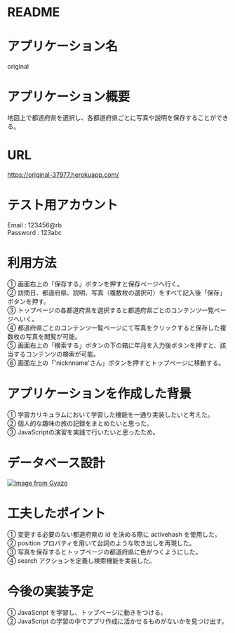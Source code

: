 # README

# アプリケーション名
original

# アプリケーション概要
地図上で都道府県を選択し、各都道府県ごとに写真や説明を保存することができる。

# URL
https://original-37977.herokuapp.com/

# テスト用アカウント
Email : 123456@rb  
Password : 123abc

# 利用方法
① 画面右上の「保存する」ボタンを押すと保存ページへ行く。  
② 訪問日、都道府県、説明、写真（複数枚の選択可）をすべて記入後「保存」ボタンを押す。  
③ トップページの各都道府県を選択すると都道府県ごとのコンテンツ一覧ページへいく。  
④ 都道府県ごとのコンテンツ一覧ページにて写真をクリックすると保存した複数枚の写真を閲覧が可能。  
⑤ 画面右上の「検索する」ボタンの下の箱に年月を入力後ボタンを押すと、該当するコンテンツの検索が可能。  
⑥ 画面左上の「'nicknname'さん」ボタンを押すとトップページに移動する。

# アプリケーションを作成した背景
① 学習カリキュラムにおいて学習した機能を一通り実装したいと考えた。  
② 個人的な趣味の旅の記録をまとめたいと思った。  
③ JavaScriptの演習を実践で行いたいと思ったため。

# データベース設計
[![Image from Gyazo](https://i.gyazo.com/cbfb2d63c8a99dc6d55b0114229b9aab.png)](https://gyazo.com/cbfb2d63c8a99dc6d55b0114229b9aab)

# 工夫したポイント
① 変更する必要のない都道府県の id を決める際に activehash を使用した。  
② position プロパティを用いて台詞のような吹き出しを再現した。  
③ 写真を保存するとトップページの都道府県に色がつくようにした。  
④ search アクションを定義し検索機能を実装した。

# 今後の実装予定
① JavaScript を学習し、トップページに動きをつける。  
② JavaScript の学習の中でアプリ作成に活かせるものがないかを見つけ出す。